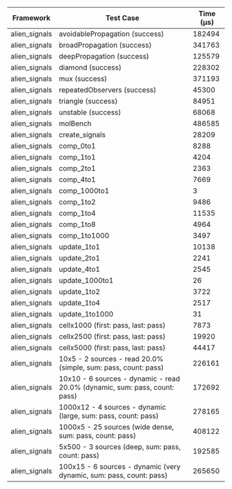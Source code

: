 | Framework | Test Case | Time (μs) |
| --- | --- | --- |
| alien_signals | avoidablePropagation (success) | 182494 |
| alien_signals | broadPropagation (success) | 341763 |
| alien_signals | deepPropagation (success) | 125579 |
| alien_signals | diamond (success) | 228302 |
| alien_signals | mux (success) | 371193 |
| alien_signals | repeatedObservers (success) | 45300 |
| alien_signals | triangle (success) | 84951 |
| alien_signals | unstable (success) | 68068 |
| alien_signals | molBench | 486585 |
| alien_signals | create_signals | 28209 |
| alien_signals | comp_0to1 | 8288 |
| alien_signals | comp_1to1 | 4204 |
| alien_signals | comp_2to1 | 2363 |
| alien_signals | comp_4to1 | 7669 |
| alien_signals | comp_1000to1 | 3 |
| alien_signals | comp_1to2 | 9486 |
| alien_signals | comp_1to4 | 11535 |
| alien_signals | comp_1to8 | 4964 |
| alien_signals | comp_1to1000 | 3497 |
| alien_signals | update_1to1 | 10138 |
| alien_signals | update_2to1 | 2241 |
| alien_signals | update_4to1 | 2545 |
| alien_signals | update_1000to1 | 26 |
| alien_signals | update_1to2 | 3722 |
| alien_signals | update_1to4 | 2517 |
| alien_signals | update_1to1000 | 31 |
| alien_signals | cellx1000 (first: pass, last: pass) | 7873 |
| alien_signals | cellx2500 (first: pass, last: pass) | 19920 |
| alien_signals | cellx5000 (first: pass, last: pass) | 44417 |
| alien_signals | 10x5 - 2 sources - read 20.0% (simple, sum: pass, count: pass) | 226161 |
| alien_signals | 10x10 - 6 sources - dynamic - read 20.0% (dynamic, sum: pass, count: pass) | 172692 |
| alien_signals | 1000x12 - 4 sources - dynamic (large, sum: pass, count: pass) | 278165 |
| alien_signals | 1000x5 - 25 sources (wide dense, sum: pass, count: pass) | 408122 |
| alien_signals | 5x500 - 3 sources (deep, sum: pass, count: pass) | 192585 |
| alien_signals | 100x15 - 6 sources - dynamic (very dynamic, sum: pass, count: pass) | 265650 |
